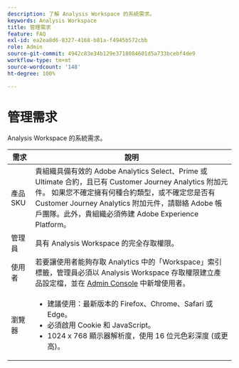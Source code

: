 ```yaml
---
description: 了解 Analysis Workspace 的系統需求。
keywords: Analysis Workspace
title: 管理需求
feature: FAQ
exl-id: ea2ea8d6-8327-4168-b81a-f4945b572cbb
role: Admin
source-git-commit: 4942c83e34b129e3718084601d5a733bcebf4de9
workflow-type: tm+mt
source-wordcount: '148'
ht-degree: 100%

---
```


# 管理需求

Analysis Workspace 的系統需求。

| 需求 | 說明 |
|--- |--- |
| 產品 SKU | 貴組織具備有效的 Adobe Analytics Select、Prime 或 Ultimate 合約，且已有 Customer Journey Analytics 附加元件。 如果您不確定擁有何種合約類型，或不確定您是否有 Customer Journey Analytics 附加元件，請聯絡 Adobe 帳戶團隊。此外，貴組織必須佈建 Adobe Experience Platform。 |
| 管理員 | 具有 Analysis Workspace 的完全存取權限。 |
| 使用者 | 若要讓使用者能夠存取 Analytics 中的「Workspace」索引標籤，管理員必須以 Analysis Workspace 存取權限建立產品設定檔，並在 [Admin Console](/help/technotes/access-control.md) 中新增使用者。 |
| 瀏覽器 | <ul><li>建議使用：最新版本的 Firefox、Chrome、Safari 或 Edge。</li><li>必須啟用 Cookie 和 JavaScript。</li><li>1024 x 768 顯示器解析度，使用 16 位元色彩深度 (或更高)。</li></ul> |
